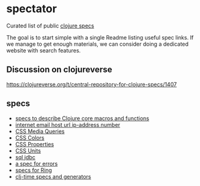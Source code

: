 # spectator
Curated list of public [clojure specs](https://clojure.org/about/spec)

The goal is to start simple with a single Readme listing useful spec links.
If we manage to get enough materials, we can consider doing a dedicated website with search features.

## Discussion on clojureverse 
https://clojureverse.org/t/central-repository-for-clojure-specs/1407

## specs

- [specs to describe Clojure core macros and functions](https://github.com/clojure/core.specs.alpha/blob/master/src/main/clojure/clojure/core/specs/alpha.clj)
- [internet email host url ip-address number](https://github.com/SparkFund/useful-specs)
- [CSS Media Queries](https://github.com/roman01la/cljss/blob/master/src/cljss/media.clj)
- [CSS Colors](https://github.com/roman01la/cljss/blob/master/src/cljss/css/colors.clj)
- [CSS Properties](https://github.com/roman01la/cljss/tree/master/src/cljss/css/props)
- [CSS Units](https://github.com/roman01la/cljss/blob/master/src/cljss/css/units.clj)
- [sql jdbc](https://github.com/clojure/java.jdbc/blob/master/src/main/clojure/clojure/java/jdbc/spec.clj)
- [a spec for errors](https://github.com/cognitect-labs/anomalies)
- [specs for Ring](https://github.com/ring-clojure/ring-spec)
- [clj-time specs and generators](https://github.com/clj-time/clj-time/blob/master/src/clj_time/spec.clj)
